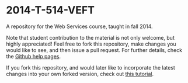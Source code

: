 2014-T-514-VEFT
===============

A repository for the Web Services course, taught in fall 2014.

Note that student contribution to the material is not only welcome, but highly appreciated! Feel free to fork this
repository, make changes you would like to see, and then issue a pull request. For further details, check the 
[Github help pages](https://help.github.com/articles/using-pull-requests).

If you fork this repository, and would later like to incorporate the latest changes into your own forked version, 
check out [this tutorial](https://help.github.com/articles/syncing-a-fork).
